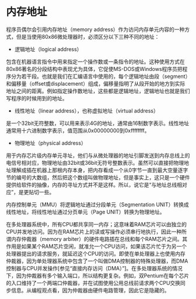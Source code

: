 # 内存地址

程序员偶尔会引用内存地址（memory address）作为访问内存单元内容的一种方式，但是当使用80x86微处理器时，必须区分以下三种不同的地址：

- 逻辑地址（logical address）
    
包含在机器语言指令中用来指定一个操作数或一条指令的地址。这种使用方式在80x86著名的分段结构中表现尤为具体，它促使MS-DOS或Windows程序员把程序分为若干段。也就是我们在汇编语言中使用的，每个逻辑地址由段（segment）和偏移量（offset或displacement）组成，偏移量指明了从段开始的地方到实际地址之间的距离。例如指定操作数地址，这些都是逻辑地址，逻辑地址也就是我们写程序的时候用到的地址。

- 线性地址（linear address），也称虚拟地址（virtual address）

 是一个32bit无符整数，可以用来表示4G的地址，通常由16制数字表示。线性地址通常用十六进制数字表示，值范围从0x00000000到0xffffffff。
 
 - 物理地址（physical address）

用于内存芯片级内存单元寻址，他们与从微处理器的地址引脚发送到内存总线上的电信号相对应，物理地址由32bit或36bit无符号整数表示。虽然可以直接把物理地址理解成插在机器上那根内存本身，把内存看成一个从0字节一直到最大空量逐字节的编号的大数组，然后把这个数组叫做物理地址，但是事实上，这只是一个硬件提供给软件的抽像，内存的寻址方式并不是这样。所以，说它是“与地址总线相对应”，是更贴切一些。

内存控制单元（MMU）将逻辑地址通过分段单元（Segmentation UNIT）转换成线性地址，将线性地址通过分页单元（Page UNIT）转换为物理地址。

在多处理器系统中，所有CPU都共享同一内存；这意味着RAM芯片可以由独立的CPU并发地访问。因为在RAM芯片上的读或写操作必须串行地执行，因此一种所谓内存仲裁器（memory arbiter）的硬件电路插在总线和每个RAM芯片之间。其作用是如果某个RAM芯片空闲，就准允一个CPU访问，如果该芯片忙于为另一个处理器提出的请求服务，就延迟这个CPU的访问。即使在单处理器上也使用内存仲裁器，因为单处理器系统中包含了一个叫做DMA控制器的特殊处理器，而DMA控制器与CPU并发操作[参见“直接内存访问（DMA）”]。在多处理器系统的情况下，因为仲裁器有多个输入端口，所以结构更复杂。例如，双Pentium在每个芯片的入口维持了一个两端口仲裁器，并在试图使用公用总线前请求两个CPU交换同步信息。从编程观点看，因为仲裁器由硬件电路管理，因此它是隐藏的。
 











































